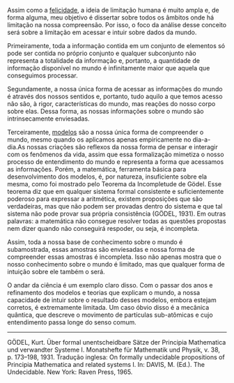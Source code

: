 Assim como a [felicidade](https://github.com/MiguelSarraf/meus-livros/blob/master/Da%20Natureza%20e%20Das%20Implica%C3%A7%C3%B5es%20do%20Livre%20Arb%C3%ADtrio/Fundamenta%C3%A7%C3%A3o/Conceitos/Felicidade.md), a ideia de limitação humana é muito ampla e, de forma alguma, meu objetivo é dissertar sobre todos os âmbitos onde há limitação na nossa compreensão. Por isso, o foco da análise desse conceito será sobre a limitação em acessar e intuir sobre dados da mundo.

Primeiramente, toda a informação contida em um conjunto de elementos só pode ser contida no próprio conjunto e qualquer subconjunto não representa a totalidade da informação e, portanto, a quantidade de informação disponível no mundo é infinitamente maior que aquela que conseguimos processar.

Segundamente, a nossa única forma de acessar as informações do mundo é através dos nossos sentidos e, portanto, tudo aquilo a que temos acesso não são, à rigor, características do mundo, mas reações do nosso corpo sobre elas. Dessa forma, as nossas informações sobre o mundo são intrinsecamente enviesadas.

Terceiramente, [modelos](https://github.com/MiguelSarraf/meus-livros/blob/master/Da%20Natureza%20e%20Das%20Implica%C3%A7%C3%B5es%20do%20Livre%20Arb%C3%ADtrio/Fundamenta%C3%A7%C3%A3o/Conceitos/Modelos.md) são a nossa única forma de compreender o mundo, mesmo quando os aplicamos apenas empiricamente no dia-a-dia.As nossas criações são reflexos da nossa forma de pensar e interagir com os fenômenos da vida, assim que essa formalização mimetiza o nosso processo de entendimento do mundo e representa a forma que acessamos as informações. Porém, a matemática, ferramenta básica para desenvolvimento dos modelos, é, por natureza, insuficiente sobre ela mesma, como foi mostrado pelo Teorema da Incompletude de Gödel. Esse teorema diz que em qualquer sistema formal consistente e suficientemente poderoso para expressar a aritmética, existem proposições que são verdadeiras, mas que não podem ser provadas dentro do sistema e que tal sistema não pode provar sua própria consistência (GÖDEL, 1931). Em outras palavras: a matemática não consegue resolver todas as questões propostas nem dizer quando não conseguirá respoder, ou seja, é incompleta.

Assim, toda a nossa base de conhecimento sobre o mundo é subamostrada, essas amostras são enviesadas e nossa forma de compreender essas amostras é incompleta. Isso não apenas mostra que o nosso conhecimento sobre o mundo é limitado, mas que qualquer forma de intuição sobre ele também o será.

O andar da ciência é um exemplo claro disso. Com o passar dos anos e refinamento dos modelos e teorias que explicam o mundo, a nossa capacidade de intuir sobre o resultado desses modelos, embora estejam corretos, é extremamente limitada. Um caso óbvio disso é a mecânica quântica, que descreve o movimento de partículas sub-atômicas e cujo entendimento passa longe do senso comum.

---

GÖDEL, Kurt. Über formal unentscheidbare Sätze der Principia Mathematica und verwandter Systeme I. Monatshefte für Mathematik und Physik, v. 38, p. 173–198, 1931. Tradução inglesa: On formally undecidable propositions of Principia Mathematica and related systems I. In: DAVIS, M. (Ed.). The Undecidable. New York: Raven Press, 1965.
